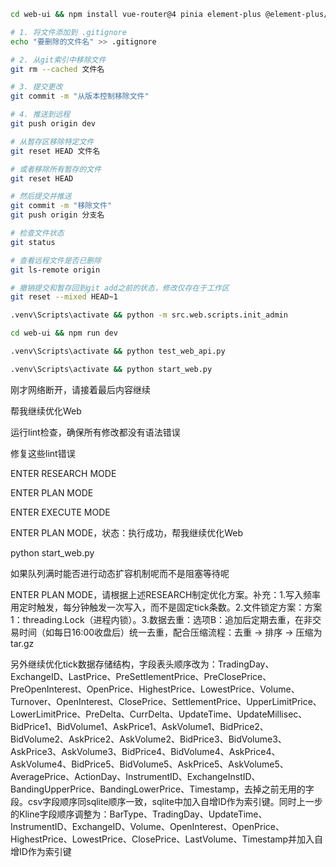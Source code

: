 ```bash
cd web-ui && npm install vue-router@4 pinia element-plus @element-plus/icons-vue axios
```

```bash
# 1. 将文件添加到 .gitignore
echo "要删除的文件名" >> .gitignore

# 2. 从git索引中移除文件
git rm --cached 文件名

# 3. 提交更改
git commit -m "从版本控制移除文件"

# 4. 推送到远程
git push origin dev
```

```bash
# 从暂存区移除特定文件
git reset HEAD 文件名

# 或者移除所有暂存的文件
git reset HEAD

# 然后提交并推送
git commit -m "移除文件"
git push origin 分支名
```

```bash
# 检查文件状态
git status

# 查看远程文件是否已删除
git ls-remote origin

# 撤销提交和暂存回到git add之前的状态，修改仅存在于工作区
git reset --mixed HEAD~1
```


```bash
.venv\Scripts\activate && python -m src.web.scripts.init_admin

cd web-ui && npm run dev

.venv\Scripts\activate && python test_web_api.py

.venv\Scripts\activate && python start_web.py
```

刚才网络断开，请接着最后内容继续

帮我继续优化Web

运行lint检查，确保所有修改都没有语法错误

修复这些lint错误

ENTER RESEARCH MODE

ENTER PLAN MODE

ENTER EXECUTE MODE

ENTER PLAN MODE，状态：执行成功，帮我继续优化Web

python start_web.py

如果队列满时能否进行动态扩容机制呢而不是阻塞等待呢



ENTER PLAN MODE，请根据上述RESEARCH制定优化方案。补充：1.写入频率用定时触发，每分钟触发一次写入，而不是固定tick条数。2.文件锁定方案：方案1：threading.Lock（进程内锁）。3.数据去重：选项B：追加后定期去重，在非交易时间（如每日16:00收盘后）统一去重，配合压缩流程：去重 → 排序 → 压缩为tar.gz

另外继续优化tick数据存储结构，字段表头顺序改为：TradingDay、ExchangeID、LastPrice、PreSettlementPrice、PreClosePrice、PreOpenInterest、OpenPrice、HighestPrice、LowestPrice、Volume、Turnover、OpenInterest、ClosePrice、SettlementPrice、UpperLimitPrice、LowerLimitPrice、PreDelta、CurrDelta、UpdateTime、UpdateMillisec、BidPrice1、BidVolume1、AskPrice1、AskVolume1、BidPrice2、BidVolume2、AskPrice2、AskVolume2、BidPrice3、BidVolume3、AskPrice3、AskVolume3、BidPrice4、BidVolume4、AskPrice4、AskVolume4、BidPrice5、BidVolume5、AskPrice5、AskVolume5、AveragePrice、ActionDay、InstrumentID、ExchangeInstID、BandingUpperPrice、BandingLowerPrice、Timestamp，去掉之前无用的字段。csv字段顺序同sqlite顺序一致，sqlite中加入自增ID作为索引键。同时上一步的Kline字段顺序调整为：BarType、TradingDay、UpdateTime、InstrumentID、ExchangeID、Volume、OpenInterest、OpenPrice、HighestPrice、LowestPrice、ClosePrice、LastVolume、Timestamp并加入自增ID作为索引键

